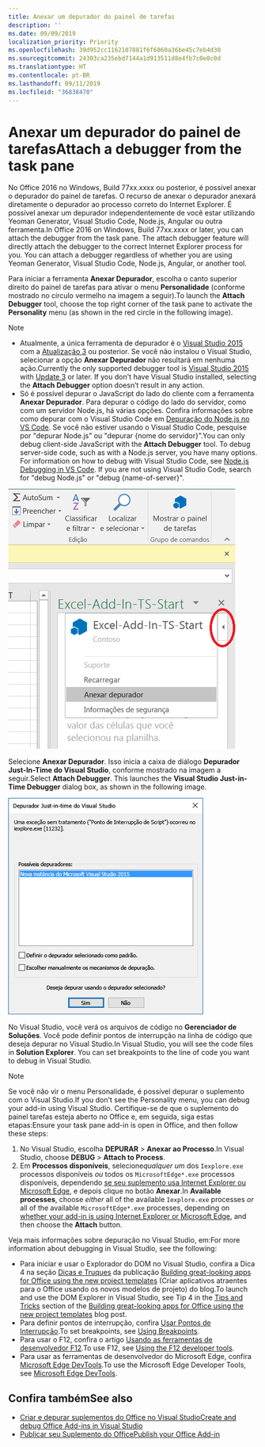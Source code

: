 ```yaml
---
title: Anexar um depurador do painel de tarefas
description: ''
ms.date: 09/09/2019
localization_priority: Priority
ms.openlocfilehash: 39d952cc1162107881f6f6860a36be45c7eb4d30
ms.sourcegitcommit: 24303ca235ebd7144a1d913511d8e4fb7c0e8c0d
ms.translationtype: HT
ms.contentlocale: pt-BR
ms.lasthandoff: 09/11/2019
ms.locfileid: "36838470"
---
```

# <a name="attach-a-debugger-from-the-task-pane"></a><span data-ttu-id="0e844-102">Anexar um depurador do painel de tarefas</span><span class="sxs-lookup"><span data-stu-id="0e844-102">Attach a debugger from the task pane</span></span>

<span data-ttu-id="0e844-p101">No Office 2016 no Windows, Build 77xx.xxxx ou posterior, é possível anexar o depurador do painel de tarefas. O recurso de anexar o depurador anexará diretamente o depurador ao processo correto do Internet Explorer. É possível anexar um depurador independentemente de você estar utilizando Yeoman Generator, Visual Studio Code, Node.js, Angular ou outra ferramenta.</span><span class="sxs-lookup"><span data-stu-id="0e844-p101">In Office 2016 on Windows, Build 77xx.xxxx or later, you can attach the debugger from the task pane. The attach debugger feature will directly attach the debugger to the correct Internet Explorer process for you. You can attach a debugger regardless of whether you are using Yeoman Generator, Visual Studio Code, Node.js, Angular, or another tool.</span></span> 

<span data-ttu-id="0e844-106">Para iniciar a ferramenta **Anexar Depurador**, escolha o canto superior direito do painel de tarefas para ativar o menu **Personalidade** (conforme mostrado no círculo vermelho na imagem a seguir).</span><span class="sxs-lookup"><span data-stu-id="0e844-106">To launch the **Attach Debugger** tool, choose the top right corner of the task pane to activate the **Personality** menu (as shown in the red circle in the following image).</span></span>   

> [!NOTE]
> - <span data-ttu-id="0e844-p102">Atualmente, a única ferramenta de depurador é o [Visual Studio 2015](https://www.visualstudio.com/downloads/) com a [Atualização 3](https://msdn.microsoft.com/library/mt752379.aspx) ou posterior. Se você não instalou o Visual Studio, selecionar a opção **Anexar Depurador** não resultará em nenhuma ação.</span><span class="sxs-lookup"><span data-stu-id="0e844-p102">Currently the only supported debugger tool is [Visual Studio 2015](https://www.visualstudio.com/downloads/) with [Update 3](https://msdn.microsoft.com/library/mt752379.aspx) or later. If you don't have Visual Studio installed, selecting the **Attach Debugger** option doesn’t result in any action.</span></span>   
> - <span data-ttu-id="0e844-p103">Só é possível depurar o JavaScript do lado do cliente com a ferramenta **Anexar Depurador**. Para depurar o código do lado do servidor, como com um servidor Node.js, há várias opções. Confira informações sobre como depurar com o Visual Studio Code em [Depuração do Node.js no VS Code](https://code.visualstudio.com/docs/nodejs/nodejs-debugging). Se você não estiver usando o Visual Studio Code, pesquise por "depurar Node.js" ou "depurar {nome do servidor}".</span><span class="sxs-lookup"><span data-stu-id="0e844-p103">You can only debug client-side JavaScript with the **Attach Debugger** tool. To debug server-side code, such as with a Node.js server, you have many options. For information on how to debug with Visual Studio Code, see [Node.js Debugging in VS Code](https://code.visualstudio.com/docs/nodejs/nodejs-debugging). If you are not using Visual Studio Code, search for "debug Node.js" or "debug {name-of-server}".</span></span>

![Captura de tela do menu Anexar Depurador](../images/attach-debugger.png)

<span data-ttu-id="0e844-p104">Selecione **Anexar Depurador**. Isso inicia a caixa de diálogo **Depurador Just-In-Time do Visual Studio**, conforme mostrado na imagem a seguir.</span><span class="sxs-lookup"><span data-stu-id="0e844-p104">Select **Attach Debugger**. This launches the **Visual Studio Just-in-Time Debugger** dialog box, as shown in the following image.</span></span> 

![Captura de tela da caixa de diálogo Depurador JIT do Visual Studio](../images/visual-studio-debugger.png)

<span data-ttu-id="0e844-p105">No Visual Studio, você verá os arquivos de código no **Gerenciador de Soluções**.   Você pode definir pontos de interrupção na linha de código que deseja depurar no Visual Studio.</span><span class="sxs-lookup"><span data-stu-id="0e844-p105">In Visual Studio, you will see the code files in **Solution Explorer**.   You can set breakpoints to the line of code you want to debug in Visual Studio.</span></span>

> [!NOTE]
> <span data-ttu-id="0e844-119">Se você não vir o menu Personalidade, é possível depurar o suplemento com o Visual Studio.</span><span class="sxs-lookup"><span data-stu-id="0e844-119">If you don't see the Personality menu, you can debug your add-in using Visual Studio.</span></span> <span data-ttu-id="0e844-120">Certifique-se de que o suplemento do painel tarefas esteja aberto no Office e, em seguida, siga estas etapas:</span><span class="sxs-lookup"><span data-stu-id="0e844-120">Ensure your task pane add-in is open in Office, and then follow these steps:</span></span>
>
> 1. <span data-ttu-id="0e844-121">No Visual Studio, escolha **DEPURAR** > **Anexar ao Processo**.</span><span class="sxs-lookup"><span data-stu-id="0e844-121">In Visual Studio, choose **DEBUG** > **Attach to Process**.</span></span>
> 2. <span data-ttu-id="0e844-122">Em **Processos disponíveis**, selecione*qualquer um* dos `Iexplore.exe` processos disponíveis *ou* todos os `MicrosoftEdge*.exe` processos disponíveis, dependendo [ se seu suplemento usa Internet Explorer ou Microsoft Edge](../concepts/browsers-used-by-office-web-add-ins.md), e depois clique no botão **Anexar**.</span><span class="sxs-lookup"><span data-stu-id="0e844-122">In **Available processes**, choose *either* all of the available `Iexplore.exe` processes *or* all of the available `MicrosoftEdge*.exe` processes, depending on [whether your add-in is using Internet Explorer or Microsoft Edge](../concepts/browsers-used-by-office-web-add-ins.md), and then choose the **Attach** button.</span></span>

<span data-ttu-id="0e844-123">Veja mais informações sobre depuração no Visual Studio, em:</span><span class="sxs-lookup"><span data-stu-id="0e844-123">For more information about debugging in Visual Studio, see the following:</span></span>

-   <span data-ttu-id="0e844-124">Para iniciar e usar o Explorador do DOM no Visual Studio, confira a Dica 4 na seção [Dicas e Truques](https://blogs.msdn.microsoft.com/officeapps/2013/04/16/building-great-looking-apps-for-office-using-the-new-project-templates/#tips_tricks) da publicação [Building great-looking apps for Office using the new project templates](https://blogs.msdn.microsoft.com/officeapps/2013/04/16/building-great-looking-apps-for-office-using-the-new-project-templates) (Criar aplicativos atraentes para o Office usando os novos modelos de projeto) do blog.</span><span class="sxs-lookup"><span data-stu-id="0e844-124">To launch and use the DOM Explorer in Visual Studio, see Tip 4 in the [Tips and Tricks](https://blogs.msdn.microsoft.com/officeapps/2013/04/16/building-great-looking-apps-for-office-using-the-new-project-templates/#tips_tricks) section of the [Building great-looking apps for Office using the new project templates](https://blogs.msdn.microsoft.com/officeapps/2013/04/16/building-great-looking-apps-for-office-using-the-new-project-templates) blog post.</span></span>
-   <span data-ttu-id="0e844-125">Para definir pontos de interrupção, confira [Usar Pontos de Interrupção](/visualstudio/debugger/using-breakpoints?view=vs-2015).</span><span class="sxs-lookup"><span data-stu-id="0e844-125">To set breakpoints, see [Using Breakpoints](/visualstudio/debugger/using-breakpoints?view=vs-2015).</span></span>
-   <span data-ttu-id="0e844-126">Para usar o F12, confira o artigo [Usando as ferramentas de desenvolvedor F12](/previous-versions/windows/internet-explorer/ie-developer/samples/bg182326(v=vs.85)).</span><span class="sxs-lookup"><span data-stu-id="0e844-126">To use F12, see [Using the F12 developer tools](/previous-versions/windows/internet-explorer/ie-developer/samples/bg182326(v=vs.85)).</span></span>
-   <span data-ttu-id="0e844-127">Para usar as ferramentas de desenvolvedor do Microsoft Edge, confira [Microsoft Edge DevTools](https://www.microsoft.com/p/microsoft-edge-devtools-preview/9mzbfrmz0mnj?activetab=pivot%3Aoverviewtab).</span><span class="sxs-lookup"><span data-stu-id="0e844-127">To use the Microsoft Edge Developer Tools, see [Microsoft Edge DevTools](https://www.microsoft.com/p/microsoft-edge-devtools-preview/9mzbfrmz0mnj?activetab=pivot%3Aoverviewtab).</span></span>

## <a name="see-also"></a><span data-ttu-id="0e844-128">Confira também</span><span class="sxs-lookup"><span data-stu-id="0e844-128">See also</span></span>

- [<span data-ttu-id="0e844-129">Criar e depurar suplementos do Office no Visual Studio</span><span class="sxs-lookup"><span data-stu-id="0e844-129">Create and debug Office Add-ins in Visual Studio</span></span>](../develop/create-and-debug-office-add-ins-in-visual-studio.md)
- [<span data-ttu-id="0e844-130">Publicar seu Suplemento do Office</span><span class="sxs-lookup"><span data-stu-id="0e844-130">Publish your Office Add-in</span></span>](../publish/publish.md)
